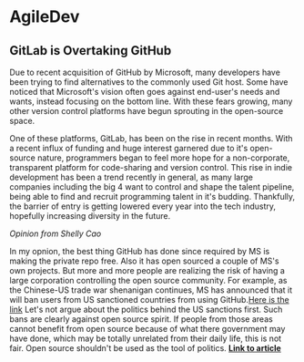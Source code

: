 # AgileDev

## GitLab is Overtaking GitHub

Due to recent acquisition of GitHub by Microsoft, many developers have been trying to find alternatives to the commonly used Git host. Some have noticed that Microsoft's vision often goes against end-user's needs and wants, instead focusing on the bottom line. With these fears growing, many other version control platforms have begun sprouting in the open-source space.

One of these platforms, GitLab, has been on the rise in recent months. With a recent influx of funding and huge interest garnered due to it's open-source nature, programmers began to feel more hope for a non-corporate, transparent platform for code-sharing and version control. This rise in indie development has been a trend recently in general, as many large companies including the big 4 want to control and shape the talent pipeline, being able to find and recruit programming talent in it's budding. Thankfully, the barrier of entry is getting lowered every year into the tech industry, hopefully increasing diversity in the future.


 *Opinion from Shelly Cao*

 In my opnion, the best thing GitHub has done since required by MS is making the private repo free. Also it has open sourced a couple of MS's own projects. But more and more people are realizing the risk of having a large corporation controlling the open source community. For example, as the Chinese-US trade war shenanigan continues, MS has announced that it will ban users from US sanctioned countries from using GitHub.[Here is the link](https://www.theinquirer.net/inquirer/news/3079700/github-starts-users-iran-north-korea-syria) Let's not argue about the politics behind the US sanctions first. Such bans are clearly against open source spirit. If people from those areas cannot benefit from open source because of what there government may have done, which may be totally unrelated from their daily life, this is not fair. Open source shouldn't be used as the tool of politics.
**[Link to article](https://towardsdatascience.com/gitlab-is-overtaking-github-a0bbb0a8d926)**
